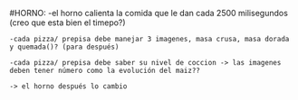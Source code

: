 #HORNO:
    -el horno calienta la comida que le dan cada 2500 milisegundos (creo que esta bien el timepo?)

    -cada pizza/ prepisa debe manejar 3 imagenes, masa crusa, masa dorada y quemada()? (para después)

    -cada pizza/ prepisa debe saber su nivel de coccion -> las imagenes deben tener número como la evolución del maiz??

    -> el horno después lo cambio

